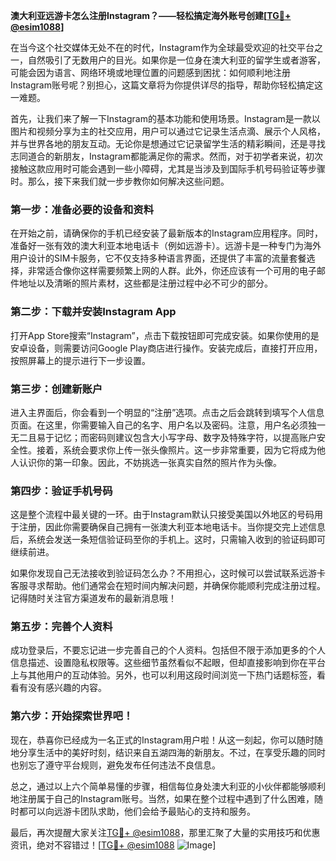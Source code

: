 **澳大利亚远游卡怎么注册Instagram？——轻松搞定海外账号创建[[TG💪+ @esim1088](https://t.me/s/esim1088)]**

在当今这个社交媒体无处不在的时代，Instagram作为全球最受欢迎的社交平台之一，自然吸引了无数用户的目光。如果你是一位身在澳大利亚的留学生或者游客，可能会因为语言、网络环境或地理位置的问题感到困扰：如何顺利地注册Instagram账号呢？别担心，这篇文章将为你提供详尽的指导，帮助你轻松搞定这一难题。

首先，让我们来了解一下Instagram的基本功能和使用场景。Instagram是一款以图片和视频分享为主的社交应用，用户可以通过它记录生活点滴、展示个人风格，并与世界各地的朋友互动。无论你是想通过它记录留学生活的精彩瞬间，还是寻找志同道合的新朋友，Instagram都能满足你的需求。然而，对于初学者来说，初次接触这款应用时可能会遇到一些小障碍，尤其是当涉及到国际手机号码验证等步骤时。那么，接下来我们就一步步教你如何解决这些问题。

### 第一步：准备必要的设备和资料

在开始之前，请确保你的手机已经安装了最新版本的Instagram应用程序。同时，准备好一张有效的澳大利亚本地电话卡（例如远游卡）。远游卡是一种专门为海外用户设计的SIM卡服务，它不仅支持多种语言界面，还提供了丰富的流量套餐选择，非常适合像你这样需要频繁上网的人群。此外，你还应该有一个可用的电子邮件地址以及清晰的照片素材，这些都是注册过程中必不可少的部分。

### 第二步：下载并安装Instagram App

打开App Store搜索“Instagram”，点击下载按钮即可完成安装。如果你使用的是安卓设备，则需要访问Google Play商店进行操作。安装完成后，直接打开应用，按照屏幕上的提示进行下一步设置。

### 第三步：创建新账户

进入主界面后，你会看到一个明显的“注册”选项。点击之后会跳转到填写个人信息页面。在这里，你需要输入自己的名字、用户名以及密码。注意，用户名必须独一无二且易于记忆；而密码则建议包含大小写字母、数字及特殊字符，以提高账户安全性。接着，系统会要求你上传一张头像照片。这一步非常重要，因为它将成为他人认识你的第一印象。因此，不妨挑选一张真实自然的照片作为头像。

### 第四步：验证手机号码

这是整个流程中最关键的一环。由于Instagram默认只接受美国以外地区的号码用于注册，因此你需要确保自己拥有一张澳大利亚本地电话卡。当你提交完上述信息后，系统会发送一条短信验证码至你的手机上。这时，只需输入收到的验证码即可继续前进。

如果你发现自己无法接收到验证码怎么办？不用担心，这时候可以尝试联系远游卡客服寻求帮助。他们通常会在短时间内解决问题，并确保你能顺利完成注册过程。记得随时关注官方渠道发布的最新消息哦！

### 第五步：完善个人资料

成功登录后，不要忘记进一步完善自己的个人资料。包括但不限于添加更多的个人信息描述、设置隐私权限等。这些细节虽然看似不起眼，但却直接影响到你在平台上与其他用户的互动体验。另外，也可以利用这段时间浏览一下热门话题标签，看看有没有感兴趣的内容。

### 第六步：开始探索世界吧！

现在，恭喜你已经成为一名正式的Instagram用户啦！从这一刻起，你可以随时随地分享生活中的美好时刻，结识来自五湖四海的新朋友。不过，在享受乐趣的同时也别忘了遵守平台规则，避免发布任何违法不良信息。

总之，通过以上六个简单易懂的步骤，相信每位身处澳大利亚的小伙伴都能够顺利地注册属于自己的Instagram账号。当然，如果在整个过程中遇到了什么困难，随时都可以向远游卡团队求助，他们会给予最贴心的支持和服务。

最后，再次提醒大家关注[TG💪+ @esim1088](https://t.me/s/esim1088)，那里汇聚了大量的实用技巧和优惠资讯，绝对不容错过！[[TG💪+ @esim1088](https://t.me/s/esim1088) ![Image](https://i.postimg.cc/4NQfJmqS/Snipaste-2025-05-13-00-14-12.png)]